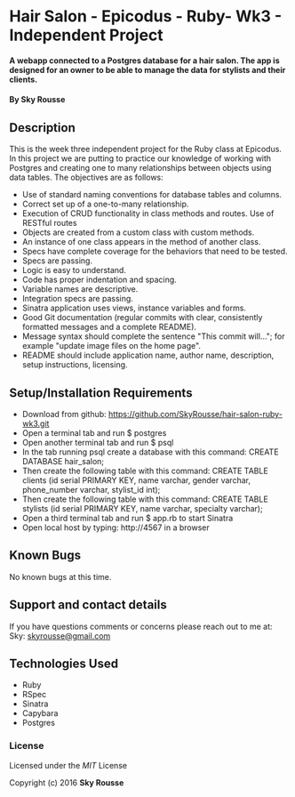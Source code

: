 # Hair Salon - Epicodus - Ruby- Wk3 - Independent Project

####  A webapp connected to a Postgres database for a hair salon. The app is designed for an owner to be able to manage the data for stylists and their clients.

#### By Sky Rousse

## Description

 This is the week three independent project for the Ruby class at Epicodus. In this project we are putting to practice our knowledge of working with Postgres and creating one to many relationships between objects using data tables. The objectives are as follows:
* Use of standard naming conventions for database tables and columns.
* Correct set up of a one-to-many relationship.
* Execution of CRUD functionality in class methods and routes.
Use of RESTful routes
* Objects are created from a custom class with custom methods.
* An instance of one class appears in the method of another class.
* Specs have complete coverage for the behaviors that need to be tested.
* Specs are passing.
* Logic is easy to understand.
* Code has proper indentation and spacing.
* Variable names are descriptive.
* Integration specs are passing.
* Sinatra application uses views, instance variables and forms.
* Good Git documentation (regular commits with clear, consistently formatted messages and a complete README).
* Message syntax should complete the sentence "This commit will..."; for example "update image files on the home page".
* README should include application name, author name, description, setup instructions, licensing.

## Setup/Installation Requirements

* Download from github: https://github.com/SkyRousse/hair-salon-ruby-wk3.git
* Open a terminal tab and run $ postgres
* Open another terminal tab and run $ psql
* In the tab running psql create a database with this command: CREATE DATABASE hair_salon;
* Then create the following table with this command: CREATE TABLE clients (id serial PRIMARY KEY, name varchar, gender varchar, phone_number varchar, stylist_id int);
* Then create the following table with this command: CREATE TABLE stylists (id serial PRIMARY KEY, name varchar, specialty varchar);
* Open a third terminal tab and run $ app.rb to start Sinatra
* Open local host by typing: http://4567 in a browser

## Known Bugs
No known bugs at this time.


## Support and contact details
If you have questions comments or concerns please reach out to me at:
Sky: <a href="mailto:skyrousse@gmail.com">skyrousse@gmail.com</a>

## Technologies Used

* Ruby
* RSpec
* Sinatra
* Capybara
* Postgres

### License

Licensed under the _MIT_ License

Copyright (c) 2016 **Sky Rousse**

